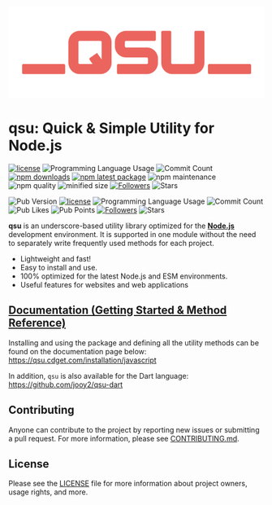 ![logo](https://raw.githubusercontent.com/jooy2/qsu/main/.github/resources/logo.webp)

# qsu: Quick & Simple Utility for Node.js

[![license](https://img.shields.io/badge/license-MIT-blue.svg)](https://github.com/jooy2/qsu/blob/main/LICENSE) ![Programming Language Usage](https://img.shields.io/github/languages/top/jooy2/qsu) ![Commit Count](https://img.shields.io/github/commit-activity/y/jooy2/qsu) [![npm downloads](https://img.shields.io/npm/dm/qsu.svg)](https://www.npmjs.com/package/qsu) [![npm latest package](https://img.shields.io/npm/v/qsu/latest.svg)](https://www.npmjs.com/package/qsu) ![npm maintenance](https://img.shields.io/npms-io/maintenance-score/qsu) ![npm quality](https://img.shields.io/npms-io/quality-score/qsu) ![minified size](https://img.shields.io/bundlephobia/min/qsu) [![Followers](https://img.shields.io/github/followers/jooy2?style=social)](https://github.com/jooy2) ![Stars](https://img.shields.io/github/stars/jooy2/qsu?style=social)


![Pub Version](https://img.shields.io/pub/v/qsu) [![license](https://img.shields.io/badge/license-MIT-blue.svg)](https://github.com/jooy2/qsu-dart/blob/main/LICENSE) ![Programming Language Usage](https://img.shields.io/github/languages/top/jooy2/qsu-dart) ![Commit Count](https://img.shields.io/github/commit-activity/y/jooy2/qsu-dart) ![Pub Likes](https://img.shields.io/pub/likes/qsu) ![Pub Points](https://img.shields.io/pub/points/qsu) [![Followers](https://img.shields.io/github/followers/jooy2?style=social)](https://github.com/jooy2) ![Stars](https://img.shields.io/github/stars/jooy2/qsu-dart?style=social)

**qsu** is an underscore-based utility library optimized for the **[Node.js](https://nodejs.org)** development environment. It is supported in one module without the need to separately write frequently used methods for each project.

- Lightweight and fast!
- Easy to install and use.
- 100% optimized for the latest Node.js and ESM environments.
- Useful features for websites and web applications

## [Documentation (Getting Started & Method Reference)](https://qsu.cdget.com/installation/javascript)

Installing and using the package and defining all the utility methods can be found on the documentation page below: https://qsu.cdget.com/installation/javascript

In addition, `qsu` is also available for the Dart language: https://github.com/jooy2/qsu-dart

## Contributing

Anyone can contribute to the project by reporting new issues or submitting a pull request. For more information, please see [CONTRIBUTING.md](CONTRIBUTING.md).

## License

Please see the [LICENSE](LICENSE) file for more information about project owners, usage rights, and more.
